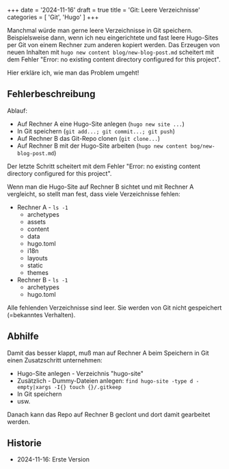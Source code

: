 +++
date = '2024-11-16'
draft = true
title = 'Git: Leere Verzeichnisse'
categories = [ 'Git', 'Hugo' ]
+++

<!--
Git: Leere Verzeichnisse
========================
-->

Manchmal würde man gerne leere Verzeichnisse in
Git speichern. Beispielsweise dann, wenn ich
neu eingerichtete und fast leere Hugo-Sites per
Git von einem Rechner zum anderen kopiert werden.
Das Erzeugen von neuen Inhalten mit `hugo new content blog/new-blog-post.md`
scheitert mit dem Fehler "Error: no existing content directory configured for this project".

Hier erkläre ich, wie man das Problem umgeht!

<!--more-->

Fehlerbeschreibung
------------------

Ablauf:

- Auf Rechner A eine Hugo-Site anlegen (`hugo new site ...`)
- In Git speichern (`git add...; git commit...; git push`)
- Auf Rechner B das Git-Repo clonen (`git clone...`)
- Auf Rechner B mit der Hugo-Site arbeiten (`hugo new content bog/new-blog-post.md`)

Der letzte Schritt
scheitert mit dem Fehler "Error: no existing content directory configured for this project".

Wenn man die Hugo-Site auf Rechner B sichtet und mit Rechner A vergleicht, so stellt man
fest, dass viele Verzeichnisse fehlen:

- Rechner A - `ls -1`
  - archetypes
  - assets
  - content
  - data
  - hugo.toml
  - i18n
  - layouts
  - static
  - themes
- Rechner B - `ls -1`
  - archetypes
  - hugo.toml

Alle fehlenden Verzeichnisse sind leer. Sie werden von Git nicht
gespeichert (=bekanntes Verhalten).

Abhilfe
-------

Damit das besser klappt, muß man auf Rechner A beim Speichern
in Git einen Zusatzschritt unternehmen:

- Hugo-Site anlegen - Verzeichnis "hugo-site"
- Zusätzlich - Dummy-Dateien anlegen: `find hugo-site -type d -empty|xargs -I{} touch {}/.gitkeep`
- In Git speichern
- usw.

Danach kann das Repo auf Rechner B geclont und dort damit gearbeitet werden.

Historie
--------

- 2024-11-16: Erste Version
